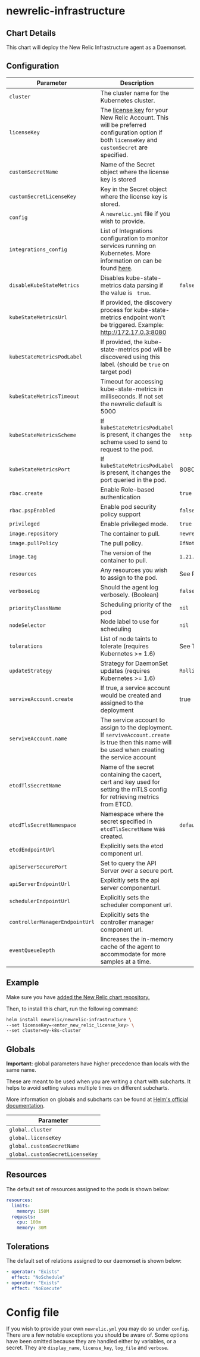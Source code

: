# newrelic-infrastructure

## Chart Details

This chart will deploy the New Relic Infrastructure agent as a Daemonset.

## Configuration

| Parameter                      | Description                                                                                                                                                                                                                                       | Default                   |
| ------------------------------ | ------------------------------------------------------------------------------------------------------------------------------------------------------------------------------------------------------------------------------------------------- | ------------------------- |
| `cluster`                      | The cluster name for the Kubernetes cluster.                                                                                                                                                                                                      |                           |
| `licenseKey`                   | The [license key](https://docs.newrelic.com/docs/accounts/install-new-relic/account-setup/license-key) for your New Relic Account. This will be preferred configuration option if both `licenseKey` and `customSecret` are specified.             |                           |
| `customSecretName`             | Name of the Secret object where the license key is stored                                                                                                                                                                                         |                           |
| `customSecretLicenseKey`       | Key in the Secret object where the license key is stored.                                                                                                                                                                                         |                           |
| `config`                       | A `newrelic.yml` file if you wish to provide.                                                                                                                                                                                                     |                           |
| `integrations_config`          | List of Integrations configuration to monitor services running on Kubernetes. More information on can be found [here](https://docs.newrelic.com/docs/integrations/kubernetes-integration/link-apps-services/monitor-services-running-kubernetes). |                           |
| `disableKubeStateMetrics`          | Disables kube-state-metrics data parsing if the value is ` true`.                                                                                                                              |   `false`                        |
| `kubeStateMetricsUrl`          | If provided, the discovery process for kube-state-metrics endpoint won't be triggered. Example: http://172.17.0.3:8080                                                                                                                            |                           |
| `kubeStateMetricsPodLabel`     | If provided, the kube-state-metrics pod will be discovered using this label. (should be `true` on target pod)                                                                                                                                     |                           |
| `kubeStateMetricsTimeout`      | Timeout for accessing kube-state-metrics in milliseconds. If not set the newrelic default is 5000                                                                                                                                                 |                           |
| `kubeStateMetricsScheme`       | If `kubeStateMetricsPodLabel` is present, it changes the scheme used to send to request to the pod.                                                                                                                                               | `http`                    |
| `kubeStateMetricsPort`         | If `kubeStateMetricsPodLabel` is present, it changes the port queried in the pod.                                                                                                                                                                 | 8080                      |
| `rbac.create`                  | Enable Role-based authentication                                                                                                                                                                                                                  | `true`                    |
| `rbac.pspEnabled`              | Enable pod security policy support                                                                                                                                                                                                                | `false`                   |
| `privileged`                   | Enable privileged mode.                                                                                                                                                                                                                           | `true`                    |
| `image.repository`             | The container to pull.                                                                                                                                                                                                                            | `newrelic/infrastructure` |
| `image.pullPolicy`             | The pull policy.                                                                                                                                                                                                                                  | `IfNotPresent`            |
| `image.tag`                    | The version of the container to pull.                                                                                                                                                                                                             | `1.21.0`                  |
| `resources`                    | Any resources you wish to assign to the pod.                                                                                                                                                                                                      | See Resources below       |
| `verboseLog`                   | Should the agent log verbosely. (Boolean)                                                                                                                                                                                                         | `false`                   |
| `priorityClassName`            | Scheduling priority of the pod                                                                                                                                                                                                                    | `nil`                     |
| `nodeSelector`                 | Node label to use for scheduling                                                                                                                                                                                                                  | `nil`                     |
| `tolerations`                  | List of node taints to tolerate (requires Kubernetes >= 1.6)                                                                                                                                                                                      | See Tolerarions below     |
| `updateStrategy`               | Strategy for DaemonSet updates (requires Kubernetes >= 1.6)                                                                                                                                                                                       | `RollingUpdate`           |
| `serviveAccount.create`        | If true, a service account would be created and assigned to the deployment                                                                                                                                                                        | true                      |
| `serviveAccount.name`          | The service account to assign to the deployment. If `serviveAccount.create` is true then this name will be used when creating the service account                                                                                                 |                           |
| `etcdTlsSecretName`            | Name of the secret containing the cacert, cert and key used for setting the mTLS config for retrieving metrics from ETCD.                                                                                                                         |                           |
| `etcdTlsSecretNamespace`       | Namespace where the secret specified in `etcdTlsSecretName` was created.                                                                                                                                                                          | `default`                 |
| `etcdEndpointUrl`              | Explicitly sets the etcd component url.                                                                                                                                                                                                           |                           |
| `apiServerSecurePort`          | Set to query the API Server over a secure port.                                                                                                                                                                                                   |                           |
| `apiServerEndpointUrl`         | Explicitly sets the api server componenturl.                                                                                                                                                                                                      |                           |
| `schedulerEndpointUrl`         | Explicitly sets the scheduler component url.                                                                                                                                                                                                      |                           |
| `controllerManagerEndpointUrl` | Explicitly sets the controller manager component url.                                                                                                                                                                                             |                           |
| `eventQueueDepth`              | Iincreases the in-memory cache of the agent to accommodate for more samples at a time.

## Example

Make sure you have [added the New Relic chart repository.](../../README.md#installing-charts)

Then, to install this chart, run the following command:

```sh
helm install newrelic/newrelic-infrastructure \
--set licenseKey=<enter_new_relic_license_key> \
--set cluster=my-k8s-cluster
```

## Globals

**Important:** global parameters have higher precedence than locals with the same name.

These are meant to be used when you are writing a chart with subcharts. It helps to avoid
setting values multiple times on different subcharts.

More information on globals and subcharts can be found at [Helm's official documentation](https://helm.sh/docs/topics/chart_template_guide/subcharts_and_globals/).

| Parameter                       |
| ------------------------------- |
| `global.cluster`                |
| `global.licenseKey`             |
| `global.customSecretName`       |
| `global.customSecretLicenseKey` |

## Resources

The default set of resources assigned to the pods is shown below:

```yaml
resources:
  limits:
    memory: 150M
  requests:
    cpu: 100m
    memory: 30M
```

## Tolerations

The default set of relations assigned to our daemonset is shown below:

```yaml
- operator: "Exists"
  effect: "NoSchedule"
- operator: "Exists"
  effect: "NoExecute"
```

# Config file

If you wish to provide your own `newrelic.yml` you may do so under `config`. There are a few notable exceptions you should be aware of. Some options have been omitted because they are handled either by variables, or a secret. They are `display_name`, `license_key`, `log_file` and `verbose`.

